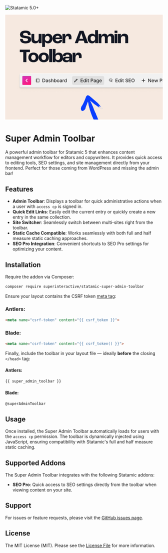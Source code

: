 <!-- statamic:hide -->

![Statamic 5.0+](https://img.shields.io/badge/Statamic-5.0+-FF269E?style=flat-square&link=https://statamic.com)

![Super Admin Toolbar](./docs/superadmintoolbar.jpg)

<!-- /statamic:hide -->

# Super Admin Toolbar

A powerful admin toolbar for Statamic 5 that enhances content management workflow for editors and copywriters. It provides quick access to editing tools, SEO settings, and site management directly from your frontend. Perfect for those coming from WordPress and missing the admin bar!

## Features

- **Admin Toolbar**: Displays a toolbar for quick administrative actions when a user with `access cp` is signed in.
- **Quick Edit Links**: Easily edit the current entry or quickly create a new entry in the same collection.
- **Site Switcher**: Seamlessly switch between multi-sites right from the toolbar.
- **Static Cache Compatible**: Works seamlessly with both full and half measure static caching approaches.
- **SEO Pro Integration**: Convenient shortcuts to SEO Pro settings for optimizing your content.

## Installation

Require the addon via Composer:

```bash
composer require superinteractive/statamic-super-admin-toolbar
```

Ensure your layout contains the CSRF token [meta tag](https://laravel.com/docs/12.x/csrf#csrf-x-csrf-token):

### Antlers:
```html
<meta name="csrf-token" content="{{ csrf_token }}">
```

### Blade:
```html
<meta name="csrf-token" content="{{ csrf_token() }}">
```

Finally, include the toolbar in your layout file — ideally **before** the closing `</head>` tag:

#### Antlers:

```html
{{ super_admin_toolbar }}
```

#### Blade:

```blade
@superAdminToolbar
```

## Usage

Once installed, the Super Admin Toolbar automatically loads for users with the `access cp` permission. The toolbar is dynamically injected using JavaScript, ensuring compatibility with Statamic's full and half measure static caching.

## Supported Addons

The Super Admin Toolbar integrates with the following Statamic addons:

- **SEO Pro**: Quick access to SEO settings directly from the toolbar when viewing content on your site.

## Support

For issues or feature requests, please visit the [GitHub issues page](https://github.com/superinteractive/statamic-super-admin-toolbar).

## License

The MIT License (MIT). Please see the [License File](https://github.com/superinteractive/statamic-super-admin-toolbar/blob/main/LICENSE.md) for more information.

